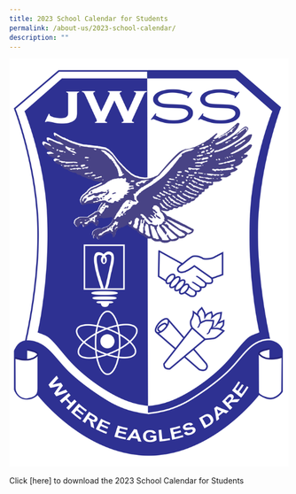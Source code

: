 ```yaml
---
title: 2023 School Calendar for Students
permalink: /about-us/2023-school-calendar/
description: ""
---
```

![](/images/JWSS%20School%20Crest.png)

Click [here]
[](/files/About%20Us/School%20Calendar/2023%20JWSS%20Calendar%20-%20Student%20Version%20for%20JWSS%20website%20-230223.pdf)to download the 2023 School Calendar for Students